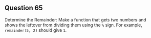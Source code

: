 ## Question 65
Determine the Remainder: Make a function that gets two numbers and shows the leftover from dividing them using the `%` sign. For example, `remainder(5, 2)` should give `1`.